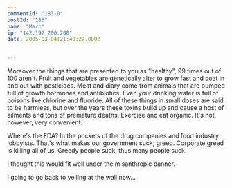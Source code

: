 ```yaml
---
commentId: "183-0"
postId: "183"
name: "Marc"
ip: "142.192.200.200"
date: 2005-03-04T21:49:27.000Z


---
```

<p>Moreover the things that are presented to you as "healthy", 99 times out of 100 aren't.  Fruit and vegetables are genetically alter to grow fast and coat in and out with pesticides.  Meat and diary come from animals that are pumped full of growth hormones and antibiotics.  Even your drinking water is full of poisons like chlorine and fluoride.  All of these things in small doses are said to be harmless, but over the years these toxins build up and cause a host of ailments and tons of premature deaths.
Exercise and eat organic.  It's not, however, very convenient.</p>
<p>Where's the FDA?  In the pockets of the drug companies and food industry lobbyists.  That's what makes our government suck, greed.  Corporate greed is killing all of us.  Greedy people suck, thus many people suck.</p>
<p>I thought this would fit well under the misanthropic banner.</p>
<p>I going to go back to yelling at the wall now...</p>